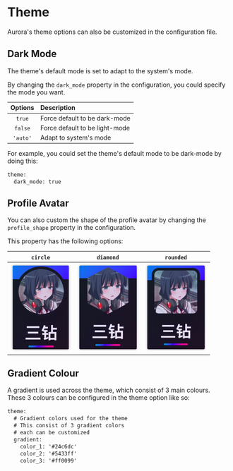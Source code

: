 # Theme

Aurora's theme options can also be customized in the configuration file.

## Dark Mode

The theme's default mode is set to adapt to the system's mode.

By changing the `dark_mode` property in the configuration, you could specify the mode you want.

| Options  | Description                    |
| :------: | :----------------------------- |
|  `true`  | Force default to be dark-mode  |
| `false`  | Force default to be light-mode |
| `'auto'` | Adapt to system's mode         |

For example, you could set the theme's default mode to be dark-mode by doing this:

```yaml{2}:no-line-numbers
theme:
  dark_mode: true
```

## Profile Avatar

You can also custom the shape of the profile avatar by changing the `profile_shape` property in the configuration.

This property has the following options:

|                                                     `circle`                                                     |                                                    `diamond`                                                    |                                                    `rounded`                                                    |
| :--------------------------------------------------------------------------------------------------------------: | :-------------------------------------------------------------------------------------------------------------: | :-------------------------------------------------------------------------------------------------------------: |
| <img src="https://raw.githubusercontent.com/TriDiamond/image-storage/main/img/20210403203336.png" height="200"/> | <img src="https://raw.githubusercontent.com/TriDiamond/image-storage/main/img/20210403203513.png" height="200"> | <img src="https://raw.githubusercontent.com/TriDiamond/image-storage/main/img/20210403203142.png" height="200"> |

## Gradient Colour

A gradient is used across the theme, which consist of 3 main colours. These 3 colours can be configured in the theme option like so:

```yaml{5-8}:no-line-numbers
theme:
  # Gradient colors used for the theme
  # This consist of 3 gradient colors
  # each can be customized
  gradient:
    color_1: '#24c6dc'
    color_2: '#5433ff'
    color_3: '#ff0099'
```
